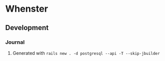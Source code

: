 # Whenster

## Development

### Journal

1. Generated with `rails new . -d postgresql --api -T --skip-jbuilder`
